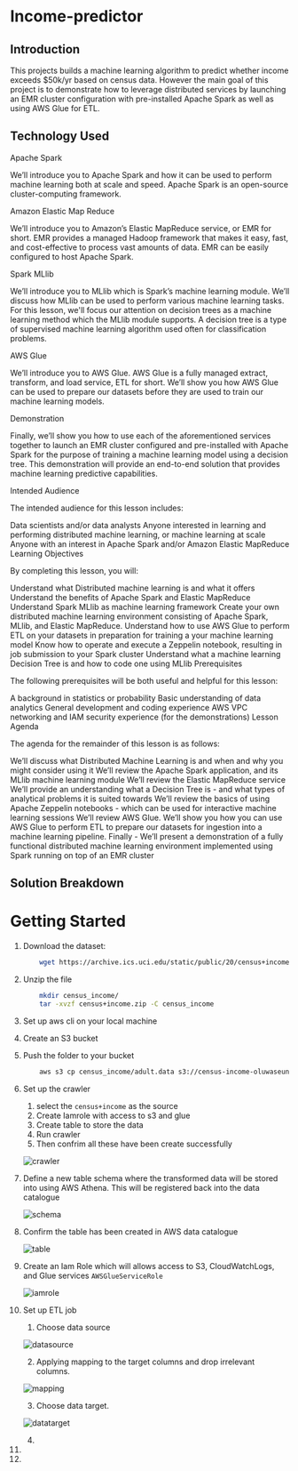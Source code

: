 # Income-predictor

## Introduction 
This projects builds a machine learning algorithm to predict whether income exceeds $50k/yr based on census data. However the main goal of this project is to demonstrate how to leverage distributed services by launching an EMR cluster configuration with pre-installed Apache Spark as well as using AWS Glue for ETL.


## Technology Used

Apache Spark

We’ll introduce you to Apache Spark and how it can be used to perform machine learning both at scale and speed. Apache Spark is an open-source cluster-computing framework.

Amazon Elastic Map Reduce

We’ll introduce you to Amazon’s Elastic MapReduce service, or EMR for short. EMR provides a managed Hadoop framework that makes it easy, fast, and cost-effective to process vast amounts of data. EMR can be easily configured to host Apache Spark.

Spark MLlib

We’ll introduce you to MLlib which is Spark’s machine learning module. We’ll discuss how MLlib can be used to perform various machine learning tasks. For this lesson, we'll focus our attention on decision trees as a machine learning method which the MLlib module supports. A decision tree is a type of supervised machine learning algorithm used often for classification problems.

AWS Glue

We’ll introduce you to AWS Glue. AWS Glue is a fully managed extract, transform, and load service, ETL for short. We’ll show you how AWS Glue can be used to prepare our datasets before they are used to train our machine learning models.

Demonstration

Finally, we’ll show you how to use each of the aforementioned services together to launch an EMR cluster configured and pre-installed with Apache Spark for the purpose of training a machine learning model using a decision tree. This demonstration will provide an end-to-end solution that provides machine learning predictive capabilities.

Intended Audience

The intended audience for this lesson includes:

Data scientists and/or data analysts
Anyone interested in learning and performing distributed machine learning, or machine learning at scale
Anyone with an interest in Apache Spark and/or Amazon Elastic MapReduce
Learning Objectives

By completing this lesson, you will: 

Understand what Distributed machine learning is and what it offers
Understand the benefits of Apache Spark and Elastic MapReduce
Understand Spark MLlib as machine learning framework
Create your own distributed machine learning environment consisting of Apache Spark, MLlib, and Elastic MapReduce.
Understand how to use AWS Glue to perform ETL on your datasets in preparation for training a your machine learning model
Know how to operate and execute a Zeppelin notebook, resulting in job submission to your Spark cluster
Understand what a machine learning Decision Tree is and how to code one using MLlib
Prerequisites

The following prerequisites will be both useful and helpful for this lesson:

A background in statistics or probability
Basic understanding of data analytics
General development and coding experience
AWS VPC networking and IAM security experience (for the demonstrations)
Lesson Agenda

The agenda for the remainder of this lesson is as follows:

We’ll discuss what Distributed Machine Learning is and when and why you might consider using it
We’ll review the Apache Spark application, and its MLlib machine learning module
We’ll review the Elastic MapReduce service
We’ll provide an understanding what a Decision Tree is - and what types of analytical problems it is suited towards
We’ll review the basics of using Apache Zeppelin notebooks - which can be used for interactive machine learning sessions
We’ll review AWS Glue. We’ll show you how you can use AWS Glue to perform ETL to prepare our datasets for ingestion into a machine learning pipeline.
Finally - We’ll present a demonstration of a fully functional distributed machine learning environment implemented using Spark running on top of an EMR cluster

## Solution Breakdown

# Getting Started


1. Download the dataset:
    ```bash
        wget https://archive.ics.uci.edu/static/public/20/census+income.zip
    ```
2. Unzip the file 
    ```bash
        mkdir census_income/
        tar -xvzf census+income.zip -C census_income
    ```
3. Set up aws cli on your local machine 
4. Create an S3 bucket 
5. Push the folder to your bucket
    ```bash
        aws s3 cp census_income/adult.data s3://census-income-oluwaseun/census+income/ 
    ```
6. Set up the crawler 
   1. select the `census+income` as the source
   2. Create Iamrole with access to s3 and glue
   3. Create table to store the data
   4. Run crawler
   5. Then confrim all these have been create successfully
   
    ![crawler](./images/crawler.png)

7. Define a new table schema where the transformed data will be stored into using AWS Athena. This will be registered back into the data catalogue
   
    ![schema](./images/schema.png)

8. Confirm the table has been created in AWS data catalogue
   
    ![table](./images/table.png)

9.  Create an Iam Role which will allows access to S3, CloudWatchLogs, and Glue services `AWSGlueServiceRole`
    
    ![iamrole](./images/iamrole.png)

10. Set up ETL job 
    1.  Choose data source
   
    ![datasource](./images/datasource.png)

    2.  Applying mapping to the target columns and drop irrelevant columns.
   
    ![mapping](./images/mapping.png)
    
    3.  Choose data target.
   
    ![datatarget](./images/datatarget.png)
    
    4.  
11. 
12. 
